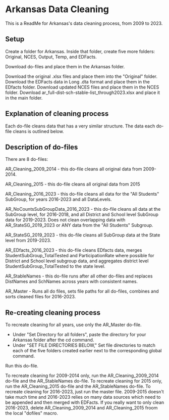 
# Arkansas Data Cleaning

This is a ReadMe for Arkansas's data cleaning process, from 2009 to 2023.


## Setup
Create a folder for Arkansas. Inside that folder, create five more folders: 
Original, NCES, Output, Temp, and EDFacts. 

Download do-files and place them in the Arkansas folder.

Download the original .xlsx files and place them into the "Original" folder. Download the EDFacts data in Long .dta format and place them in the EDfacts folder. Download updated NCES files and place them in the NCES folder. Download ar_full-dist-sch-stable-list_through2023.xlsx and place it in the main folder.

## Explanation of cleaning process
Each do-file cleans data that has a very similar structure. The data each do-file cleans is outlined below.


## Description of do-files
There are 8 do-files:

AR_Cleaning_2009_2014 - this do-file cleans all original data from 2009-2014.

AR_Cleaning_2015 - this do-file cleans all original data from 2015

AR_Cleaning_2016_2023 - this do-file cleans all data for the "All Students" SubGroup, for years 2016-2023 and all DataLevels.

AR_NoCountsSubGroupData_2016_2023 - this do-file cleans all data at the SubGroup level, for 2016-2018, and all District and School level SubGroup data 
for 2019-2023. Does not clean overlapping data with AR_StateSG_2019_2023 or ANY data from the "All Students" Subgroup.

AR_StateSG_2019_2023 - this do-file cleans all SubGroup data at the State level from 2019-2023.

AR_EDfacts_2016_2023 - this do-file cleans EDfacts data, merges StudentSubGroup_TotalTested and ParticipationRate where possible for District and School level subgroup data, and aggregates district level StudentSubGroup_TotalTested to the state level.

AR_StableNames - this do-file runs after all other do-files and replaces DistNames and SchNames across years with consistent names.

AR_Master - Runs all do files, sets file paths for all do-files, combines and sorts cleaned files for 2016-2023.

## Re-creating cleaning process
To recreate cleaning for all years, use only the AR_Master do-file. 

- Under "Set Directory for all folders", paste the directory for your Arkansas folder after the cd command. 
- Under "SET FILE DIRECTORIES BELOW," Set file directories to match each of the five folders created earlier next to the corresponding global command.

Run this do-file. 

To recreate cleaning for 2009-2014 only, run the AR_Cleaning_2009_2014 do-file and the AR_StableNames do-file.
To recreate cleaning for 2015 only, run the AR_Cleaning_2015 do-file and the AR_StableNames do-file.
To recreate cleaning for 2016-2023, just run the master file. 2009-2015 doesn't take much time and 2016-2023 relies on many data sources which need to be appended and then merged with EDFacts. If you really want to only clean 2016-2023, delete AR_Cleaning_2009_2014 and AR_Cleaning_2015 froom the local "dofiles" macro.

